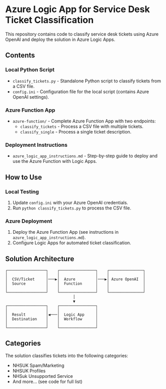 # Azure Logic App for Service Desk Ticket Classification

This repository contains code to classify service desk tickets using Azure OpenAI and deploy the solution in Azure Logic Apps.

## Contents

### Local Python Script

- `classify_tickets.py` - Standalone Python script to classify tickets from a CSV file.
- `config.ini` - Configuration file for the local script (contains Azure OpenAI settings).

### Azure Function App

- `azure-function/` - Complete Azure Function App with two endpoints:
  - `classify_tickets` - Process a CSV file with multiple tickets.
  - `classify_single` - Process a single ticket description.

### Deployment Instructions

- `azure_logic_app_instructions.md` - Step-by-step guide to deploy and use the Azure Function with Logic Apps.

## How to Use

### Local Testing

1. Update `config.ini` with your Azure OpenAI credentials.
2. Run `python classify_tickets.py` to process the CSV file.

### Azure Deployment

1. Deploy the Azure Function App (see instructions in `azure_logic_app_instructions.md`).
2. Configure Logic Apps for automated ticket classification.

## Solution Architecture

```ascii
┌─────────────────┐    ┌────────────────┐    ┌───────────────┐
│                 │    │                │    │               │
│  CSV/Ticket     │───▶│  Azure         │───▶│ Azure OpenAI  │
│  Source         │    │  Function      │    │               │
│                 │    │                │    │               │
└─────────────────┘    └────────────────┘    └───────────────┘
                              │
                              ▼
┌─────────────────┐    ┌────────────────┐
│                 │    │                │
│  Result         │◀───│  Logic App     │
│  Destination    │    │  Workflow      │
│                 │    │                │
└─────────────────┘    └────────────────┘
```

## Categories

The solution classifies tickets into the following categories:

- NHSUK Spam/Marketing
- NHSUK Profiles
- NHSuk Unsupported Service
- And more... (see code for full list)